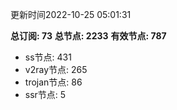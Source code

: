 更新时间2022-10-25 05:01:31

**总订阅: 73**
**总节点: 2233**
**有效节点: 787**
- ss节点: 431
- v2ray节点: 265
- trojan节点: 86
- ssr节点: 5
